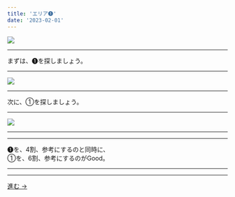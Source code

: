 ```yaml
---
title: 'エリア➊'
date: '2023-02-01'
---
```

![](/images/11.jpg)
***
まずは、➊を探しましょう。
***
![](/images/11_n.jpg)
***
次に、①を探しましょう。
***
![](/images/11__n.jpg)
***
***
➊を、4割、参考にするのと同時に、  
①を、6割、参考にするのがGood。
***
***
[ 進む → ](/posts/22)
